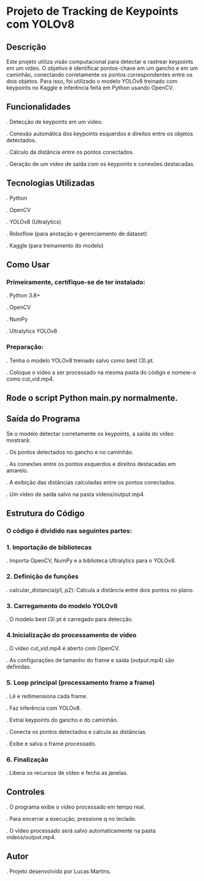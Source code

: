 # Projeto de Tracking de Keypoints com YOLOv8
## Descrição
Este projeto utiliza visão computacional para detectar e rastrear keypoints em um vídeo. O objetivo é identificar pontos-chave em um gancho e em um caminhão, conectando corretamente os pontos correspondentes entre os dois objetos. Para isso, foi utilizado o modelo YOLOv8 treinado com keypoints no Kaggle e inferência feita em Python usando OpenCV.
## Funcionalidades
. Detecção de keypoints em um vídeo.

. Conexão automática dos keypoints esquerdos e direitos entre os objetos detectados.
 
. Cálculo da distância entre os pontos conectados.

. Geração de um vídeo de saída com os keypoints e conexões destacadas.

## Tecnologias Utilizadas
. Python

. OpenCV

. YOLOv8 (Ultralytics)

. Roboflow (para anotação e gerenciamento de dataset)

. Kaggle (para treinamento do modelo)
## Como Usar
### Primeiramente, certifique-se de ter instalado:
. Python 3.8+

. OpenCV

. NumPy

. Ultralytics YOLOv8
### Preparação:
. Tenha o modelo YOLOv8 treinado salvo como best (3).pt.

. Coloque o vídeo a ser processado na mesma pasta do código e nomeie-o como cut_vid.mp4.

## Rode o script Python main.py normalmente.

## Saída do Programa
Se o modelo detectar corretamente os keypoints, a saída do vídeo mostrará:

. Os pontos detectados no gancho e no caminhão.

. As conexões entre os pontos esquerdos e direitos destacadas em amarelo.

. A exibição das distâncias calculadas entre os pontos conectados.

. Um vídeo de saída salvo na pasta videos/output.mp4.
## Estrutura do Código
### O código é dividido nas seguintes partes:

### 1. Importação de bibliotecas

. Importa OpenCV, NumPy e a biblioteca Ultralytics para o YOLOv8.

### 2. Definição de funções

. calcular_distancia(p1, p2): Calcula a distância entre dois pontos no plano.

### 3. Carregamento do modelo YOLOv8

. O modelo best (3).pt é carregado para detecção.

### 4.Inicialização do processamento de vídeo

. O vídeo cut_vid.mp4 é aberto com OpenCV.

. As configurações de tamanho do frame e saída (output.mp4) são definidas.

### 5. Loop principal (processamento frame a frame)

. Lê e redimensiona cada frame.

. Faz inferência com YOLOv8.

. Extrai keypoints do gancho e do caminhão.

. Conecta os pontos detectados e calcula as distâncias.

. Exibe e salva o frame processado.

### 6. Finalização

. Libera os recursos de vídeo e fecha as janelas.
## Controles
. O programa exibe o vídeo processado em tempo real.

. Para encerrar a execução, pressione q no teclado.

. O vídeo processado será salvo automaticamente na pasta videos/output.mp4.

## Autor
. Projeto desenvolvido por Lucas Martins.
